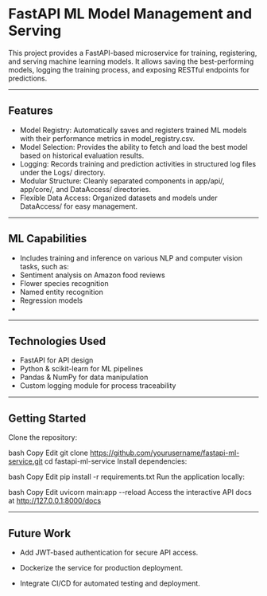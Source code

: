 # FastAPI ML Model Management and Serving
This project provides a FastAPI-based microservice for training, registering, and serving machine learning models. It allows saving the best-performing models, logging the training process, and exposing RESTful endpoints for predictions.

---

## Features
- Model Registry: Automatically saves and registers trained ML models with their performance metrics in model_registry.csv.
- Model Selection: Provides the ability to fetch and load the best model based on historical evaluation results.
- Logging: Records training and prediction activities in structured log files under the Logs/ directory.
- Modular Structure: Cleanly separated components in app/api/, app/core/, and DataAccess/ directories.
- Flexible Data Access: Organized datasets and models under DataAccess/ for easy management.

---

## ML Capabilities
- Includes training and inference on various NLP and computer vision tasks, such as:
- Sentiment analysis on Amazon food reviews
- Flower species recognition
- Named entity recognition
- Regression models
- 
---

## Technologies Used
- FastAPI for API design
- Python & scikit-learn for ML pipelines
- Pandas & NumPy for data manipulation
- Custom logging module for process traceability

---

## Getting Started
Clone the repository:

bash
Copy
Edit
git clone https://github.com/yourusername/fastapi-ml-service.git
cd fastapi-ml-service
Install dependencies:

bash
Copy
Edit
pip install -r requirements.txt
Run the application locally:

bash
Copy
Edit
uvicorn main:app --reload
Access the interactive API docs at http://127.0.0.1:8000/docs

---

## Future Work
- Add JWT-based authentication for secure API access.

- Dockerize the service for production deployment.

- Integrate CI/CD for automated testing and deployment.

